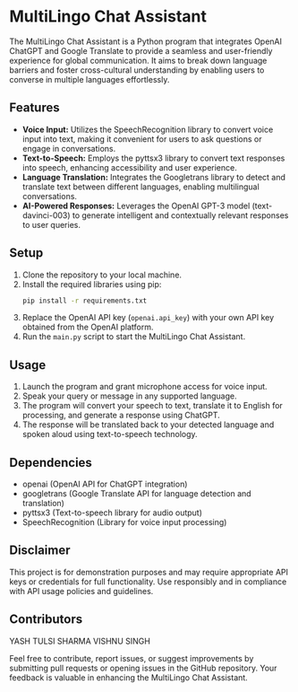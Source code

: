 # MultiLingo Chat Assistant

The MultiLingo Chat Assistant is a Python program that integrates OpenAI ChatGPT and Google Translate to provide a seamless and user-friendly experience for global communication. It aims to break down language barriers and foster cross-cultural understanding by enabling users to converse in multiple languages effortlessly.

## Features

- **Voice Input:** Utilizes the SpeechRecognition library to convert voice input into text, making it convenient for users to ask questions or engage in conversations.
- **Text-to-Speech:** Employs the pyttsx3 library to convert text responses into speech, enhancing accessibility and user experience.
- **Language Translation:** Integrates the Googletrans library to detect and translate text between different languages, enabling multilingual conversations.
- **AI-Powered Responses:** Leverages the OpenAI GPT-3 model (text-davinci-003) to generate intelligent and contextually relevant responses to user queries.

## Setup

1. Clone the repository to your local machine.
2. Install the required libraries using pip:
   ```bash
   pip install -r requirements.txt
   ```
3. Replace the OpenAI API key (`openai.api_key`) with your own API key obtained from the OpenAI platform.
4. Run the `main.py` script to start the MultiLingo Chat Assistant.

## Usage

1. Launch the program and grant microphone access for voice input.
2. Speak your query or message in any supported language.
3. The program will convert your speech to text, translate it to English for processing, and generate a response using ChatGPT.
4. The response will be translated back to your detected language and spoken aloud using text-to-speech technology.

## Dependencies

- openai (OpenAI API for ChatGPT integration)
- googletrans (Google Translate API for language detection and translation)
- pyttsx3 (Text-to-speech library for audio output)
- SpeechRecognition (Library for voice input processing)

## Disclaimer

This project is for demonstration purposes and may require appropriate API keys or credentials for full functionality. Use responsibly and in compliance with API usage policies and guidelines.

## Contributors

YASH 
TULSI SHARMA
VISHNU SINGH

Feel free to contribute, report issues, or suggest improvements by submitting pull requests or opening issues in the GitHub repository. Your feedback is valuable in enhancing the MultiLingo Chat Assistant.
